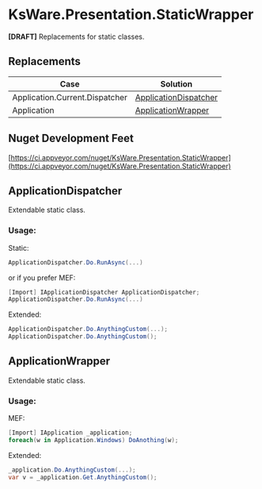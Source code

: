 KsWare.Presentation.StaticWrapper
=================================

**[DRAFT]** Replacements for static classes.

Replacements
------------

| **Case**                       | **Solution**          |
|--------------------------------|-----------------------|
| Application.Current.Dispatcher | [ApplicationDispatcher](##ApplicationDispatcher) |
| Application                    | [ApplicationWrapper](##ApplicationWrapper)    |

Nuget Development Feet
----------------------

[https://ci.appveyor.com/nuget/KsWare.Presentation.StaticWrapper](https://ci.appveyor.com/nuget/KsWare.Presentation.StaticWrapper)

## ApplicationDispatcher
Extendable static class.
### Usage:
Static:
``` csharp
ApplicationDispatcher.Do.RunAsync(...)
```
or if you prefer MEF:
``` csharp
[Import] IApplicationDispatcher ApplicationDispatcher;
ApplicationDispatcher.Do.RunAsync(...)
```
Extended:
``` csharp
ApplicationDispatcher.Do.AnythingCustom(...);
ApplicationDispatcher.Do.AnythingCustom();
```
## ApplicationWrapper
Extendable static class.
### Usage:
MEF: 
``` csharp
[Import] IApplication _application;
foreach(w in Application.Windows) DoAnothing(w);
```
Extended:
``` csharp
_application.Do.AnythingCustom(...);
var v = _application.Get.AnythingCustom();
```